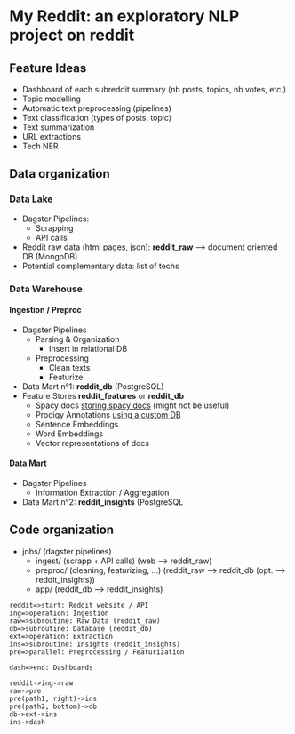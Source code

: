 # My Reddit: an exploratory NLP project on reddit

## Feature Ideas
- Dashboard of each subreddit summary (nb posts, topics, nb votes, etc.)
- Topic modelling
- Automatic text preprocessing (pipelines)
- Text classification (types of posts, topic)
- Text summarization
- URL extractions
- Tech NER

## Data organization
### Data Lake
- Dagster Pipelines:
  - Scrapping
  - API calls
- Reddit raw data (html pages, json): **reddit_raw** --> document oriented DB (MongoDB)
- Potential complementary data: list of techs

### Data Warehouse
#### Ingestion / Preproc
- Dagster Pipelines
  - Parsing & Organization
    - Insert in relational DB
  - Preprocessing
    - Clean texts
    - Featurize
- Data Mart n°1: **reddit_db** (PostgreSQL)
- Feature Stores **reddit_features** or **reddit_db**
  - Spacy docs [storing spacy docs](https://spacy.io/usage/saving-loading#docs) (might not be useful)
  - Prodigy Annotations [using a custom DB](https://prodi.gy/docs/api-database#setup-postgresql)
  - Sentence Embeddings
  - Word Embeddings
  - Vector representations of docs

#### Data Mart
- Dagster Pipelines
  - Information Extraction / Aggregation
- Data Mart n°2: **reddit_insights** (PostgreSQL

## Code organization
- jobs/ (dagster pipelines)
  - ingest/ (scrapp + API calls) (web --> reddit_raw)
  - preproc/ (cleaning, featurizing, ...) (reddit_raw --> reddit_db (opt. --> reddit_insights))
  - app/ (reddit_db --> reddit_insights)


``` flowchart
reddit=>start: Reddit website / API
ing=>operation: Ingestion
raw=>subroutine: Raw Data (reddit_raw)
db=>subroutine: Database (reddit_db)
ext=>operation: Extraction
ins=>subroutine: Insights (reddit_insights)
pre=>parallel: Preprocessing / Featurization

dash=>end: Dashboards 

reddit->ing->raw
raw->pre
pre(path1, right)->ins
pre(path2, bottom)->db
db->ext->ins
ins->dash
```
